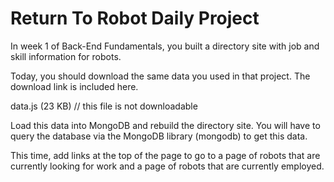 # Return To Robot Daily Project

In week 1 of Back-End Fundamentals, you built a directory site with job and skill information for robots.

Today, you should download the same data you used in that project. The download link is included here.

data.js (23 KB) // this file is not downloadable

Load this data into MongoDB and rebuild the directory site. You will have to query the database via the MongoDB library (mongodb) to get this data.

This time, add links at the top of the page to go to a page of robots that are currently looking for work and a page of robots that are currently employed.
